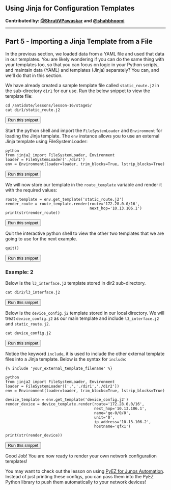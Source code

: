 ## Using Jinja for Configuration Templates

**Contributed by: [@ShrutiVPawaskar](https://github.com/ShrutiVPawaskar) and [@shahbhoomi](https://github.com/shahbhoomi)**

---

## Part 5 - Importing a Jinja Template from a File

In the previous section, we loaded data from a YAML file and used that data in our templates. You are likely wondering if you can do the same thing with your templates too, so that you can focus on logic in your Python scripts, and maintain data (YAML) and templates (Jinja) separately? You can, and we'll do that in this section.

We have already created a sample template file called `static_route.j2` in the sub-directory `dir1` for our use. Run the below snippet to view the template file:

```
cd /antidote/lessons/lesson-16/stage5/
cat dir1/static_route.j2
```
<button type="button" class="btn btn-primary btn-sm" onclick="runSnippetInTab('linux1', 0)">Run this snippet</button>

Start the python shell and import the `FileSystemLoader` and `Environment` for loading the Jinja template. The `env` instance allows you to use an external Jinja template using FileSystemLoader:

```
python
from jinja2 import FileSystemLoader, Environment
loader = FileSystemLoader('./dir1')
env = Environment(loader=loader, trim_blocks=True, lstrip_blocks=True)
```
<button type="button" class="btn btn-primary btn-sm" onclick="runSnippetInTab('linux1', 1)">Run this snippet</button>

We will now store our template in the `route_template` variable and render it with the required values:

```
route_template = env.get_template('static_route.j2')
render_route = route_template.render(route='172.28.0.0/16',
                                     next_hop='10.13.106.1')
print(str(render_route))
```
<button type="button" class="btn btn-primary btn-sm" onclick="runSnippetInTab('linux1', 2)">Run this snippet</button>

Quit the interactive python shell to view the other two templates that we are going to use for the next example.

```
quit()
```
<button type="button" class="btn btn-primary btn-sm" onclick="runSnippetInTab('linux1', 3)">Run this snippet</button>

### Example: 2
Below is the `l3_interface.j2` template stored in dir2 sub-directory.

```
cat dir2/l3_interface.j2
```
<button type="button" class="btn btn-primary btn-sm" onclick="runSnippetInTab('linux1', 4)">Run this snippet</button>

Below is the `device_config.j2` template stored in our local directory. We will treat `device_config.j2` as our main template and include `l3_interface.j2` and `static_route.j2`.

```
cat device_config.j2
```
<button type="button" class="btn btn-primary btn-sm" onclick="runSnippetInTab('linux1', 5)">Run this snippet</button>

Notice the keyword `include`, it is used to include the other external template files into a Jinja template. Below is the syntax for `include`:

```
{% include 'your_external_template_filename' %}
```

```
python
from jinja2 import FileSystemLoader, Environment
loader = FileSystemLoader(['.','./dir1','./dir2'])
env = Environment(loader=loader, trim_blocks=True, lstrip_blocks=True)

device_template = env.get_template('device_config.j2')
render_device = device_template.render(route='172.28.0.0/16',
                                       next_hop='10.13.106.1',
                                       name='ge-0/0/0',
                                       unit='0',
                                       ip_address='10.13.106.2',
                                       hostname='qfx1')

print(str(render_device))
```
<button type="button" class="btn btn-primary btn-sm" onclick="runSnippetInTab('linux1', 7)">Run this snippet</button>

Good Job! You are now ready to render your own network configuration templates!

You may want to check out the lesson on using <a href="/labs/?lessonId=24&lessonStage=1" target="_blank">PyEZ for Junos Automation</a>. Instead of just printing these configs, you can pass them into the PyEZ Python library to push them automatically to your network devices!
